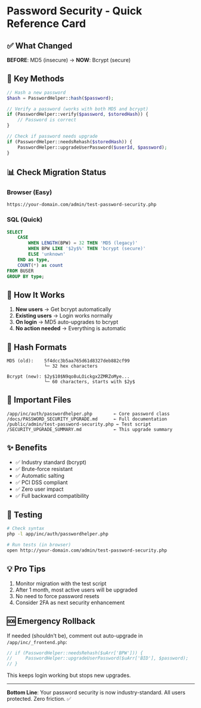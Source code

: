 # Password Security - Quick Reference Card

## ✅ What Changed

**BEFORE**: MD5 (insecure) → **NOW**: Bcrypt (secure)

## 🔑 Key Methods

```php
// Hash a new password
$hash = PasswordHelper::hash($password);

// Verify a password (works with both MD5 and bcrypt)
if (PasswordHelper::verify($password, $storedHash)) {
    // Password is correct
}

// Check if password needs upgrade
if (PasswordHelper::needsRehash($storedHash)) {
    PasswordHelper::upgradeUserPassword($userId, $password);
}
```

## 📊 Check Migration Status

### Browser (Easy)
```
https://your-domain.com/admin/test-password-security.php
```

### SQL (Quick)
```sql
SELECT 
    CASE 
        WHEN LENGTH(BPW) = 32 THEN 'MD5 (legacy)'
        WHEN BPW LIKE '$2y$%' THEN 'bcrypt (secure)'
        ELSE 'unknown'
    END as type,
    COUNT(*) as count
FROM BUSER
GROUP BY type;
```

## 🎯 How It Works

1. **New users** → Get bcrypt automatically
2. **Existing users** → Login works normally
3. **On login** → MD5 auto-upgrades to bcrypt
4. **No action needed** → Everything is automatic

## 🔐 Hash Formats

```
MD5 (old):    5f4dcc3b5aa765d61d8327deb882cf99
              └─ 32 hex characters

Bcrypt (new): $2y$10$N9qo8uLOickgx2ZMRZoMye...
              └─ 60 characters, starts with $2y$
```

## 📁 Important Files

```
/app/inc/auth/passwordhelper.php        ← Core password class
/docs/PASSWORD_SECURITY_UPGRADE.md      ← Full documentation
/public/admin/test-password-security.php ← Test script
/SECURITY_UPGRADE_SUMMARY.md            ← This upgrade summary
```

## ✨ Benefits

- ✅ Industry standard (bcrypt)
- ✅ Brute-force resistant
- ✅ Automatic salting
- ✅ PCI DSS compliant
- ✅ Zero user impact
- ✅ Full backward compatibility

## 🚀 Testing

```bash
# Check syntax
php -l app/inc/auth/passwordhelper.php

# Run tests (in browser)
open http://your-domain.com/admin/test-password-security.php
```

## 💡 Pro Tips

1. Monitor migration with the test script
2. After 1 month, most active users will be upgraded
3. No need to force password resets
4. Consider 2FA as next security enhancement

## 🆘 Emergency Rollback

If needed (shouldn't be), comment out auto-upgrade in `/app/inc/_frontend.php`:

```php
// if (PasswordHelper::needsRehash($uArr['BPW'])) {
//     PasswordHelper::upgradeUserPassword($uArr['BID'], $password);
// }
```

This keeps login working but stops new upgrades.

---

**Bottom Line**: Your password security is now industry-standard. All users protected. Zero friction. ✅




